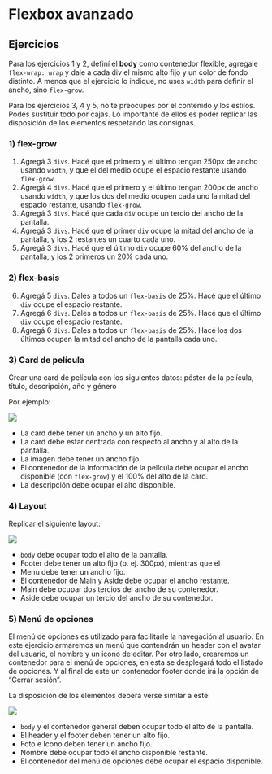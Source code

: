 # Flexbox avanzado

## Ejercicios

Para los ejercicios 1 y 2, definí el **body** como contenedor flexible, agregale `flex-wrap: wrap` y dale a cada div el mismo alto fijo y un color de fondo distinto. A menos que el ejercicio lo indique, no uses `width` para definir el ancho, sino `flex-grow`.  

Para los ejercicios 3, 4 y 5, no te preocupes por el contenido y los estilos. Podés sustituir todo por cajas. Lo importante de ellos es poder replicar las disposición de los elementos respetando las consignas.

### 1) flex-grow

1. Agregá 3 `divs`. Hacé que el primero y el último tengan 250px de ancho usando `width`, y que el del medio ocupe el espacio restante usando `flex-grow`.
2. Agregá 4 `divs`. Hacé que el primero y el último tengan 200px de ancho usando `width`, y que los dos del medio ocupen cada uno la mitad del espacio restante, usando `flex-grow`.
3. Agregá 3 `divs`. Hacé que cada `div` ocupe un tercio del ancho de la pantalla.
4. Agregá 3 `divs`. Hacé que el primer `div` ocupe la mitad del ancho de la pantalla, y los 2 restantes un cuarto cada uno.
5. Agregá 3 `divs`. Hacé que el último `div` ocupe 60% del ancho de la pantalla, y los 2 primeros un 20% cada uno.

### 2) flex-basis

6. Agregá 5 `divs`. Dales a todos un `flex-basis` de 25%. Hacé que el último `div` ocupe el espacio restante.
7. Agregá 6 `divs`. Dales a todos un `flex-basis` de 25%. Hacé que el último `div` ocupe el espacio restante.
8. Agregá 6 `divs`. Dales a todos un `flex-basis` de 25%. Hacé los dos últimos ocupen la mitad del ancho de la pantalla cada uno.

### 3) Card de película

Crear una card de película con los siguientes datos: póster de la película, título, descripción, año y género

Por ejemplo:

![](https://i.ibb.co/z6hKMWp/Screen-Shot-2020-08-28-at-17-10-56.png)

- La card debe tener un ancho y un alto fijo.
- La card debe estar centrada con respecto al ancho y al alto de la pantalla.
- La imagen debe tener un ancho fijo.
- El contenedor de la información de la película debe ocupar el ancho disponible (con `flex-grow`) y el 100% del alto de la card.
- La descripción debe ocupar el alto disponible.

### 4) Layout

Replicar el siguiente layout:

![](https://i.ibb.co/0f0dzc8/Screen-Shot-2020-08-28-at-17-03-28.png)

- `body` debe ocupar todo el alto de la pantalla.
- Footer debe tener un alto fijo (p. ej. 300px), mientras que el 
- Menu debe tener un ancho fijo.
- El contenedor de Main y Aside debe ocupar el ancho restante.
- Main debe ocupar dos tercios del ancho de su contenedor.
- Aside debe ocupar un tercio del ancho de su contenedor.

### 5) Menú de opciones

El menú de opciones es utilizado para facilitarle la navegación al usuario. En este ejercicio armaremos un menú que contendrán un header con el avatar del usuario, el nombre y un icono de editar. Por otro lado, crearemos un contenedor para el menú de opciones, en esta se desplegará todo el listado de opciones. Y al final de este un contenedor footer donde irá la opción de “Cerrar sesión”.

La disposición de los elementos deberá verse similar a este:

![](https://i.ibb.co/y89xx8K/Screen-Shot-2020-08-28-at-17-40-59.png)

- `body` y el contenedor general deben ocupar todo el alto de la pantalla.
- El header y el footer deben tener un alto fijo. 
- Foto e Icono deben tener un ancho fijo.
- Nombre debe ocupar todo el ancho disponible restante.
- El contenedor del menú de opciones debe ocupar el espacio disponible.
